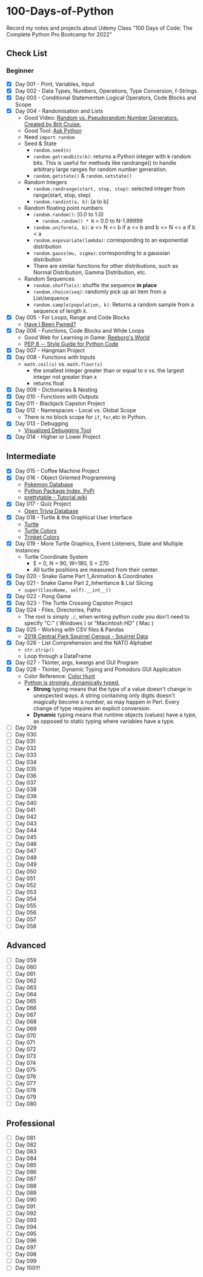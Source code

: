 # 100-Days-of-Python
Record my notes and projects about Udemy Class "100 Days of Code: The Complete Python Pro Bootcamp for 2022"

## Check List
### Beginner
- [x] Day 001 - Print, Variables, Input
- [x] Day 002 - Data Types, Numbers, Operations, Type Conversion, f-Strings
- [x] Day 003 - Conditional Statementsm Logical Operators, Code Blocks and Scope
- [x] Day 004 - Randomisation and Lists
    - Good Video: [Random vs. Pseudorandom Number Generators. Created by Brit Cruise.](https://www.khanacademy.org/computing/computer-science/cryptography/crypt/v/random-vs-pseudorandom-number-generators)
    - Good Tool: [Ask Python](https://www.askpython.com/)
    - Need `import random`
    - Seed & State
        - `random.seed(n)`
        - `random.getrandbits(k)`: returns a Python integer with k random bits. This is useful for methods like randrange() to handle arbitrary large ranges for random number generation.
        - `random.getstate()` & `random.setstate()`
    - Random Integers
        - `random.randrange(start, stop, step)`: selected integer from range(start, stop, step)
        - `random.randint(a, b)`: [a to b]
    - Random floating point numbers
        - `random.random()`: [0.0 to 1.0)
            - `random.random() * N` = 0.0 to N-1.99999
        - `random.uniform(a, b)`: a <= N <= b if a <= b and b <= N <= a if b < a
        - `random.expovariate(lambda)`: corresponding to an exponential distribution
        - `random.gauss(mu, sigma)`: corresponding to a gaussian distribution
        - There are similar functions for other distributions, such as Normal Distribution, Gamma Distribution, etc.
    - Random Sequences
        - `random.shuffle(x)`:  shuffle the sequence **in place**
        - `random.choice(seq)`: randomly pick up an item from a List/sequence
        - `random.sample(population, k)`: Returns a random sample from a sequence of length k.
- [x] Day 005 - For Loops, Range and Code Blocks
    - [Have I Been Pwned?](https://haveibeenpwned.com/)
- [x] Day 006 - Functions, Code Blocks and While Loops
    - Good Web for Learning in Game: [Reeborg's World](https://reeborg.ca/reeborg.html?lang=en&mode=python&menu=worlds%2Fmenus%2Freeborg_intro_en.json&name=Alone&url=worlds%2Ftutorial_en%2Falone.json)
    - [PEP 8 -- Style Guide for Python Code](https://www.python.org/dev/peps/pep-0008/)
- [x] Day 007 - Hangman Project
- [x] Day 008 - Functions with Inputs
    - `math.ceil(x)` vs. `math.floor(x)`
        - the smallest integer greater than or equal to x vs. the largest integer not greater than x
        - returns float
- [x] Day 009 - Dictionaries & Nesting
- [x] Day 010 - Functions with Outputs
- [x] Day 011 - Blackjack Capston Project
- [x] Day 012 - Namespaces - Local vs. Global Scope
    - There is no block scope for `if`, `for`,etc in Python.
- [x] Day 013 - Debugging
    - [Visualized Debugging Tool](https://pythontutor.com/visualize.html#mode=edit)
- [x] Day 014 - Higher or Lower Project

## Intermediate
- [x] Day 015 - Coffee Machine Project
- [x] Day 016 - Object Oriented Programming
    - [Pokemon Database](https://pokemondb.net/pokedex/game/x-y)
    - [Python Package Index, PyPi](https://pypi.org/)
    - [prettytable - Tutorial.wiki](https://code.google.com/archive/p/prettytable/wikis/Tutorial.wiki)
- [x] Day 017 - Quiz Project
    - [Open Trivia Database](https://opentdb.com/)
- [x] Day 018 - Turtle & the Graphical User Interface
    - [Turtle](https://docs.python.org/3/library/turtle.html)
    - [Turtle Colors](https://cs111.wellesley.edu/labs/lab01/colors)
    - [Trinket Colors](https://trinket.io/docs/colors)
- [x] Day 019 - More Turtle Graphics, Event Listeners, State and Multiple Instances
    - Turtle Coordinate System
        - E = 0, N = 90, W=180, S = 270
        - All turtle positions are measured from their center.
- [x] Day 020 - Snake Game Part 1_Animation & Coordinates
- [x] Day 021 - Snake Game Part 2_Inheritance & List Slicing
    - `super(ClassName, self).__int__()`
- [x] Day 022 - Pong Game
- [x] Day 023 - The Turtle Crossing Capston Project
- [x] Day 024 - Files, Directories, Paths
    - The root is simply `./`, when writing python code you don't need to specify "C:" ( Windows ) or "Macintosh HD" ( Mac )
- [x] Day 025 - Working with CSV files & Pandas
    - [2018 Central Park Squirrel Census - Squirrel Data](https://data.cityofnewyork.us/Environment/2018-Central-Park-Squirrel-Census-Squirrel-Data/vfnx-vebw)
- [x] Day 026 - List Comprehension and the NATO Alphabet
    - `str.strip()`
    - Loop through a DataFrame
- [x] Day 027 - Tkinter, args, kwargs and GUI Program
- [x] Day 028 - Tkinter, Dynamic Typing and Pomodoro GUI Application
    - Color Reference: [Color Hunt](https://colorhunt.co/)
    - [Python is strongly, dynamically typed.](https://stackoverflow.com/questions/11328920/is-python-strongly-typed)
        - **Strong** typing means that the type of a value doesn't change in unexpected ways. A string containing only digits doesn't magically become a number, as may happen in Perl. Every change of type requires an explicit conversion.
        - **Dynamic** typing means that runtime objects (values) have a type, as opposed to static typing where variables have a type.
- [ ] Day 029
- [ ] Day 030
- [ ] Day 031
- [ ] Day 032
- [ ] Day 033
- [ ] Day 034
- [ ] Day 035
- [ ] Day 036
- [ ] Day 037
- [ ] Day 038
- [ ] Day 039
- [ ] Day 040
- [ ] Day 041
- [ ] Day 042
- [ ] Day 043
- [ ] Day 044
- [ ] Day 045
- [ ] Day 046
- [ ] Day 047
- [ ] Day 048
- [ ] Day 049
- [ ] Day 050
- [ ] Day 051
- [ ] Day 052
- [ ] Day 053
- [ ] Day 054
- [ ] Day 055
- [ ] Day 056
- [ ] Day 057
- [ ] Day 058
## Advanced
- [ ] Day 059
- [ ] Day 060
- [ ] Day 061
- [ ] Day 062
- [ ] Day 063
- [ ] Day 064
- [ ] Day 065
- [ ] Day 066
- [ ] Day 067
- [ ] Day 068
- [ ] Day 069
- [ ] Day 070
- [ ] Day 071
- [ ] Day 072
- [ ] Day 073
- [ ] Day 074
- [ ] Day 075
- [ ] Day 076
- [ ] Day 077
- [ ] Day 078
- [ ] Day 079
- [ ] Day 080
## Professional
- [ ] Day 081
- [ ] Day 082
- [ ] Day 083
- [ ] Day 084
- [ ] Day 085
- [ ] Day 086
- [ ] Day 087
- [ ] Day 088
- [ ] Day 089
- [ ] Day 090
- [ ] Day 091
- [ ] Day 092
- [ ] Day 093
- [ ] Day 094
- [ ] Day 095
- [ ] Day 096
- [ ] Day 097
- [ ] Day 098
- [ ] Day 099
- [ ] Day 100!!!
